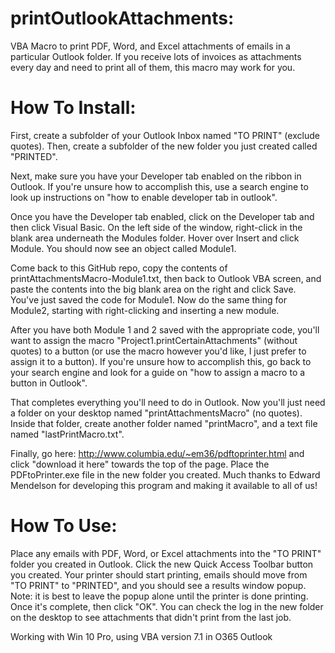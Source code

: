 # printOutlookAttachments:
VBA Macro to print PDF, Word, and Excel attachments of emails in a particular Outlook folder. If you receive lots of invoices as attachments every day and need to print all of them, this macro may work for you.

# How To Install:
First, create a subfolder of your Outlook Inbox named "TO PRINT" (exclude quotes). Then, create a subfolder of the new folder you just created called "PRINTED".

Next, make sure you have your Developer tab enabled on the ribbon in Outlook. If you're unsure how to accomplish this, use a search engine to look up instructions on "how to enable developer tab in outlook".

Once you have the Developer tab enabled, click on the Developer tab and then click Visual Basic. On the left side of the window, right-click in the blank area underneath the Modules folder. Hover over Insert and click Module. You should now see an object called Module1.

Come back to this GitHub repo, copy the contents of printAttachmentsMacro-Module1.txt, then back to Outlook VBA screen, and paste the contents into the big blank area on the right and click Save. You've just saved the code for Module1. Now do the same thing for Module2, starting with right-clicking and inserting a new module.

After you have both Module 1 and 2 saved with the appropriate code, you'll want to assign the macro "Project1.printCertainAttachments" (without quotes) to a button (or use the macro however you'd like, I just prefer to assign it to a button). If you're unsure how to accomplish this, go back to your search engine and look for a guide on "how to assign a macro to a button in Outlook".

That completes everything you'll need to do in Outlook. Now you'll just need a folder on your desktop named "printAttachmentsMacro" (no quotes). Inside that folder, create another folder named "printMacro", and a text file named "lastPrintMacro.txt".

Finally, go here: http://www.columbia.edu/~em36/pdftoprinter.html and click "download it here" towards the top of the page. Place the PDFtoPrinter.exe file in the new folder you created. Much thanks to Edward Mendelson for developing this program and making it available to all of us!

# How To Use:
Place any emails with PDF, Word, or Excel attachments into the "TO PRINT" folder you created in Outlook. Click the new Quick Access Toolbar button you created. Your printer should start printing, emails should move from "TO PRINT" to "PRINTED", and you should see a results window popup. Note: it is best to leave the popup alone until the printer is done printing. Once it's complete, then click "OK". You can check the log in the new folder on the desktop to see attachments that didn't print from the last job.

Working with Win 10 Pro, using VBA version 7.1 in O365 Outlook
